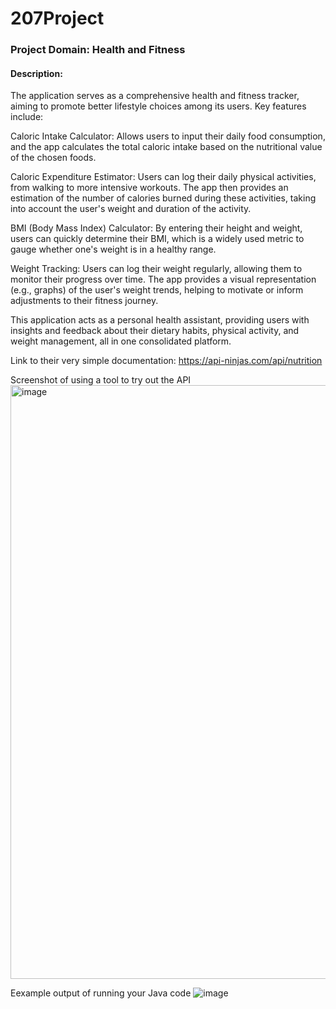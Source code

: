 # 207Project

### Project Domain: Health and Fitness

#### Description:
The application serves as a comprehensive health and fitness tracker, aiming to promote better lifestyle choices among its users. Key features include:

Caloric Intake Calculator: Allows users to input their daily food consumption, and the app calculates the total caloric intake based on the nutritional value of the chosen foods.

Caloric Expenditure Estimator: Users can log their daily physical activities, from walking to more intensive workouts. The app then provides an estimation of the number of calories burned during these activities, taking into account the user's weight and duration of the activity.

BMI (Body Mass Index) Calculator: By entering their height and weight, users can quickly determine their BMI, which is a widely used metric to gauge whether one's weight is in a healthy range.

Weight Tracking: Users can log their weight regularly, allowing them to monitor their progress over time. The app provides a visual representation (e.g., graphs) of the user's weight trends, helping to motivate or inform adjustments to their fitness journey.

This application acts as a personal health assistant, providing users with insights and feedback about their dietary habits, physical activity, and weight management, all in one consolidated platform.

Link to their very simple documentation: https://api-ninjas.com/api/nutrition 

Screenshot of using a tool to try out the API
<img width="950" alt="image" src="https://github.com/davidduan12/207Project/assets/113382215/db802bcc-0d1a-4c79-a971-4e534f4fd607">

Eexample output of running your Java code
![image](https://github.com/davidduan12/207Project/assets/113382215/98510e12-4b33-4328-9fa1-fc0d7a473d6d)


